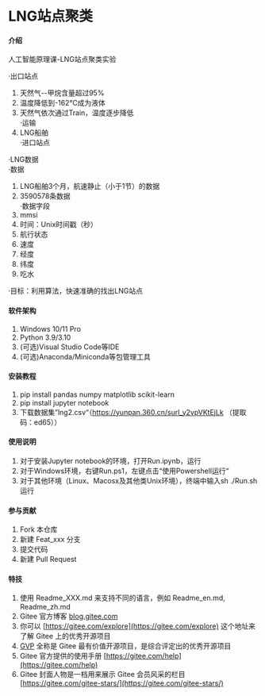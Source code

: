 # LNG站点聚类

#### 介绍
人工智能原理课-LNG站点聚类实验

·出口站点  
1.  天然气--甲烷含量超过95%  
2.  温度降低到-162℃成为液体  
3.  天然气依次通过Train，温度逐步降低  
·运输  
1.  LNG船舶  
·进口站点  
  
·LNG数据  
·数据  
1.  LNG船舶3个月，航速静止（小于1节）的数据  
2.  3590578条数据  
·数据字段  
1.  mmsi  
2.  时间：Unix时间戳（秒）  
3.  航行状态  
4.  速度  
5.  经度  
6.  纬度  
7.  吃水  
  
·目标：利用算法，快速准确的找出LNG站点  

#### 软件架构
1.  Windows 10/11 Pro
2.  Python 3.9/3.10
3.  (可选)Visual Studio Code等IDE
4.  (可选)Anaconda/Miniconda等包管理工具

#### 安装教程

1.  pip install pandas numpy matplotlib scikit-learn
2.  pip install jupyter notebook
3.  下载数据集”lng2.csv“（https://yunpan.360.cn/surl_y2vpVKtEjLk （提取码：ed65））  

#### 使用说明

1.  对于安装Jupyter notebook的环境，打开Run.ipynb，运行
2.  对于Windows环境，右键Run.ps1，左键点击“使用Powershell运行“
3.  对于其他环境（Linux、Macosx及其他类Unix环境），终端中输入sh ./Run.sh运行

#### 参与贡献

1.  Fork 本仓库
2.  新建 Feat_xxx 分支
3.  提交代码
4.  新建 Pull Request


#### 特技

1.  使用 Readme\_XXX.md 来支持不同的语言，例如 Readme\_en.md, Readme\_zh.md
2.  Gitee 官方博客 [blog.gitee.com](https://blog.gitee.com)
3.  你可以 [https://gitee.com/explore](https://gitee.com/explore) 这个地址来了解 Gitee 上的优秀开源项目
4.  [GVP](https://gitee.com/gvp) 全称是 Gitee 最有价值开源项目，是综合评定出的优秀开源项目
5.  Gitee 官方提供的使用手册 [https://gitee.com/help](https://gitee.com/help)
6.  Gitee 封面人物是一档用来展示 Gitee 会员风采的栏目 [https://gitee.com/gitee-stars/](https://gitee.com/gitee-stars/)
